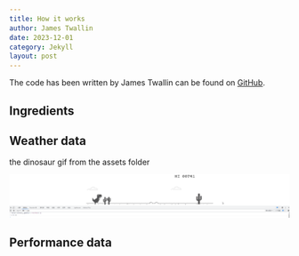 ```yaml
---
title: How it works
author: James Twallin
date: 2023-12-01
category: Jekyll
layout: post
---
```


The code has been written by James Twallin can be found on [GitHub][1]. 

Ingredients
-------------

## Weather data

the dinosaur gif from the assets folder



![alt text for screen readers](/docs/assets/dinosaur.gif "Text to show on mouseover")




## Performance data


[1]: https://github.com/JamesTwallin/BM_analysis
